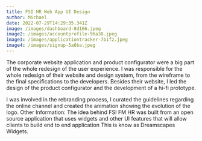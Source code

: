 ```yaml
---
title: FSI HR Web App UI Design
author: Michael
date: 2022-07-29T14:29:35.341Z
image: /images/dashboard-8d166.jpeg
image2: /images/accountprofile-96a38.jpeg
image3: /images/applicationtracker-7b1f2.jpeg
image4: /images/signup-5a6ba.jpeg
---
```

The corporate website application and product configurator were a big part of the whole redesign of the user experience. I was responsible for the whole redesign of their website and design system, from the wireframe to the final specifications to the developers. Besides their website, I led the design of the product configurator and the development of a hi-fi prototype. 

I was involved in the rebranding process, I curated the guidelines regarding the online channel and created the animation showing the evolution of the logo. Other Information: The idea behind FSI FM HR was built from an open source application that uses widgets and other UI features that will allow clients to build end to end application This is know as Dreamscapes Widgets.